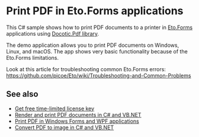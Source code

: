 # Print PDF in Eto.Forms applications
This C# sample shows how to print PDF documents to a printer in [Eto.Forms](https://github.com/picoe/Eto) applications using [Docotic.Pdf library](https://bitmiracle.com/pdf-library/).

The demo application allows you to print PDF documents on Windows, Linux, and macOS. The app shows very basic functionality because of the Eto.Forms limitations.

Look at this article for troubleshooting common Eto.Forms errors:  
https://github.com/picoe/Eto/wiki/Troubleshooting-and-Common-Problems

## See also
* [Get free time-limited license key](https://bitmiracle.com/pdf-library/download)
* [Render and print PDF documents in C# and VB.NET](https://bitmiracle.com/pdf-library/draw-print-pdf)
* [Print PDF in Windows Forms and WPF applications](/Samples/Draw%20and%20print%20PDF/PrintPdf)
* [Convert PDF to image in C# and VB.NET](https://bitmiracle.com/pdf-library/pdf-image/convert)
